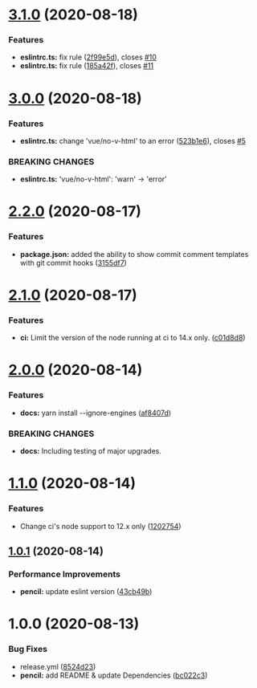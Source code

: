 # [3.1.0](https://github.com/ushironoko/eslint-plugin-ushironoko-vue/compare/v3.0.0...v3.1.0) (2020-08-18)


### Features

* **eslintrc.ts:** fix rule ([2f99e5d](https://github.com/ushironoko/eslint-plugin-ushironoko-vue/commit/2f99e5d775c612041b054ae8ebd9e6dd3bb1aba2)), closes [#10](https://github.com/ushironoko/eslint-plugin-ushironoko-vue/issues/10)
* **eslintrc.ts:** fix rule ([185a42f](https://github.com/ushironoko/eslint-plugin-ushironoko-vue/commit/185a42f576b8da43614de5a49f0f0f08ddba1358)), closes [#11](https://github.com/ushironoko/eslint-plugin-ushironoko-vue/issues/11)

# [3.0.0](https://github.com/ushironoko/eslint-plugin-ushironoko-vue/compare/v2.2.0...v3.0.0) (2020-08-18)


### Features

* **eslintrc.ts:** change 'vue/no-v-html' to an error ([523b1e6](https://github.com/ushironoko/eslint-plugin-ushironoko-vue/commit/523b1e6f9a35878caff5ac1ff3c5f797aa90871d)), closes [#5](https://github.com/ushironoko/eslint-plugin-ushironoko-vue/issues/5)


### BREAKING CHANGES

* **eslintrc.ts:** 'vue/no-v-html': 'warn' -> 'error'

# [2.2.0](https://github.com/ushironoko/eslint-plugin-ushironoko-vue/compare/v2.1.0...v2.2.0) (2020-08-17)


### Features

* **package.json:** added the ability to show commit comment templates with git commit hooks ([3155df7](https://github.com/ushironoko/eslint-plugin-ushironoko-vue/commit/3155df731ed287812bc202dd34378cf58488e13f))

# [2.1.0](https://github.com/ushironoko/eslint-plugin-ushironoko-vue/compare/v2.0.0...v2.1.0) (2020-08-17)


### Features

* **ci:** Limit the version of the node running at ci to 14.x only. ([c01d8d8](https://github.com/ushironoko/eslint-plugin-ushironoko-vue/commit/c01d8d87422a3df5e2e9a332cb0986c546841f81))

# [2.0.0](https://github.com/ushironoko/eslint-plugin-ushironoko-vue/compare/v1.1.0...v2.0.0) (2020-08-14)


### Features

* **docs:** yarn install --ignore-engines ([af8407d](https://github.com/ushironoko/eslint-plugin-ushironoko-vue/commit/af8407d8542398d8fca92295e240d80361d9e810))


### BREAKING CHANGES

* **docs:** Including testing of major upgrades.

# [1.1.0](https://github.com/ushironoko/eslint-plugin-ushironoko-vue/compare/v1.0.1...v1.1.0) (2020-08-14)


### Features

* Change ci's node support to 12.x only ([1202754](https://github.com/ushironoko/eslint-plugin-ushironoko-vue/commit/12027547af14508888958b67591a81687b3c25d1))

## [1.0.1](https://github.com/ushironoko/eslint-plugin-ushironoko-vue/compare/v1.0.0...v1.0.1) (2020-08-14)


### Performance Improvements

* **pencil:** update eslint version ([43cb49b](https://github.com/ushironoko/eslint-plugin-ushironoko-vue/commit/43cb49bea363315e7d777a96d17f9b5e95e5508e))

# 1.0.0 (2020-08-13)


### Bug Fixes

* release.yml ([8524d23](https://github.com/ushironoko/eslint-plugin-ushironoko-vue/commit/8524d238de80ac4bb24392fdd8329a45ab64da45))
* **pencil:** add README & update Dependencies ([bc022c3](https://github.com/ushironoko/eslint-plugin-ushironoko-vue/commit/bc022c32a3c49bfce66afa6ecec640e609b0b603))
